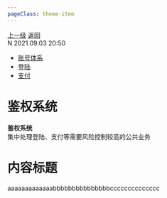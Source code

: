 ```yaml
---
pageClass: theme-item
---
```

<div class="extend-header">
    <div class="info">
        <div class="record">
            <a class="back" href="./">上一级</a>
            <a class="back" href="./">返回</a>
        </div>        
        <div class="mini">
            <span>N 2021.09.03 20:50</span>
        </div>
    </div>
    <div class="content"><div class="custom-block links">
<ul class="desc">
<li><a href="/solution">账号体系</a></li>
<li><a href="./systemBusiness/libraryPublic/function/login">登陆</a></li>
<li><a href="../systemBusiness/libraryPublic/function/payment">支付</a></li>
</ul>
</div></div>
</div>
<div class="content-header">
<h1>鉴权系统</h1><strong>鉴权系统</strong>
<summary class="desc">集中处理登陆、支付等需要风险控制较高的公共业务</summary>
</div>
<div class="static-content">


# 内容标题
aaaaaaaaaaaaabbbbbbbbbbbbbbbcccccccccccccc

<img :src="$withBase('images/logo.png')">

</div>